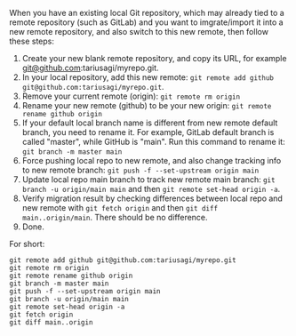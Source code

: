 When you have an existing local Git repository, which may already tied to a remote repository (such as GitLab) and you want to imgrate/import it into a new remote repository, and also switch to this new remote, then follow these steps:

1. Create your new blank remote repository, and copy its URL, for example git@github.com:tariusagi/myrepo.git.
2. In your local repository, add this new remote: `git remote add github git@github.com:tariusagi/myrepo.git`.
3. Remove your current remote (origin): `git remote rm origin`
4. Rename your new remote (github) to be your new origin: `git remote rename github origin`
5. If your default local branch name is different from new remote default branch, you need to rename it. For example, GitLab default branch is called "master", while GitHub is "main". Run this command to rename it: `git branch -m master main`
6. Force pushing local repo to new remote, and also change tracking info to new remote branch: `git push -f --set-upstream origin main`
7. Update local repo main branch to track new remote main branch: `git branch -u origin/main main` and then `git remote set-head origin -a`.
8. Verify migration result by checking differences between local repo and new remote with `git fetch origin` and then `git diff main..origin/main`. There should be no difference.
9. Done.

For short:
```
git remote add github git@github.com:tariusagi/myrepo.git
git remote rm origin
git remote rename github origin
git branch -m master main
git push -f --set-upstream origin main
git branch -u origin/main main
git remote set-head origin -a
git fetch origin
git diff main..origin
```
